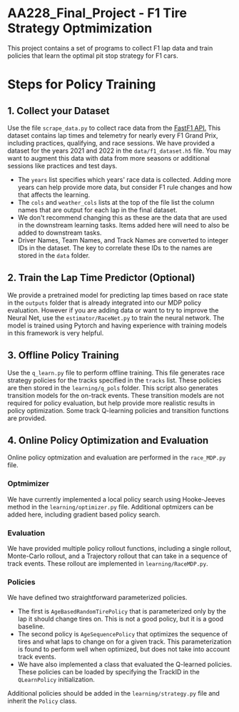 # AA228_Final_Project - F1 Tire Strategy Optmimization
This project contains a set of programs to collect F1 lap data and train policies that learn the optimal pit stop strategy for F1 cars.

# Steps for Policy Training
## 1. Collect your Dataset
Use the file `scrape_data.py` to collect race data from the [FastF1 API.](https://docs.fastf1.dev/) This dataset contains lap times and telemetry for nearly every F1 Grand Prix, including practices, qualifying, and race sessions. We have provided a dataset for the years 2021 and 2022 in the `data/f1_dataset.h5` file. You may want to augment this data with data from more seasons or additional sessions like practices and test days.

* The `years` list specifies which years' race data is collected. Adding more years can help provide more data, but consider F1 rule changes and how that affects the learning.
* The `cols` and `weather_cols` lists at the top of the file list the column names that are output for each lap in the final dataset.
 * We don't recommend changing this as these are the data that are used in the downstream learning tasks. Items added here will need to also be added to downstream tasks. 
* Driver Names, Team Names, and Track Names are converted to integer IDs in the dataset. The key to correlate these IDs to the names are stored in the `data` folder.

## 2. Train the Lap Time Predictor (Optional)
We provide a pretrained model for predicting lap times based on race state in the `outputs` folder that is already integrated into our MDP policy evaluation. However if you are adding data or want to try to improve the Neural Net, use the `estimator/RaceNet.py` to train the neural network. The model is trained using Pytorch and having experience with training models in this framework is very helpful.

## 3. Offline Policy Training
Use the `q_learn.py` file to perform offline training. This file generates race strategy policies for the tracks specified in the `tracks` list. These policies are then stored in the `learning/q_pols` folder. This script also generates transition models for the on-track events. These transition models are not required for policy evaluation, but help provide more realistic results in policy optimization. Some track Q-learning policies and transition functions are provided.

## 4. Online Policy Optimization and Evaluation
Online policy optmization and evaluation are performed in the `race_MDP.py` file. 
### Optmimizer
We have currently implemented a local policy search using Hooke-Jeeves method in the `learning/optimizer.py` file. Additional optmizers can be added here, including gradient based policy search.
### Evaluation
We have provided multiple policy rollout functions, including a single rollout, Monte-Carlo rollout, and a Trajectory rollout that can take in a sequence of track events. These rollout are implemented in `learning/RaceMDP.py`.
### Policies
We have defined two straightforward parameterized policies. 
* The first is `AgeBasedRandomTirePolicy` that is parameterized only by the lap it should change tires on. This is not a good policy, but it is a good baseline.
* The second policy is `AgeSequencePolicy` that optimizes the sequence of tires and what laps to change on for a given track. This parameterization is found to perform well when optimized, but does not take into account track events.
* We have also implemented a class that evaluated the Q-learned policies. These policies can be loaded by specifying the TrackID in the `QLearnPolicy` initialization.
  
Additional policies should be added in the `learning/strategy.py` file and inherit the `Policy` class.



